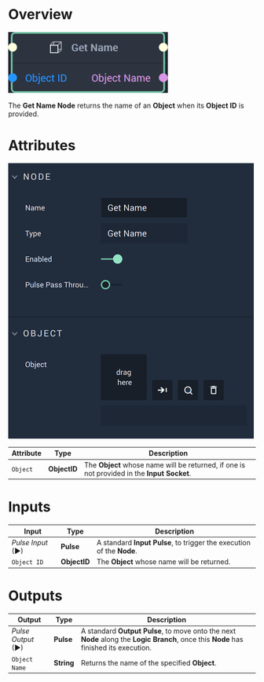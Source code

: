 # Overview

![The Get Name Node.](../../../.gitbook/assets/getnamenode20241.png)

The **Get Name Node** returns the name of an **Object** when its **Object ID** is provided.

# Attributes

![The Get Name Node Attributes.](../../../.gitbook/assets/getnamenodeattributes.png)

|Attribute|Type|Description|
|---|---|---|
|`Object`|**ObjectID**|The **Object** whose name will be returned, if one is not provided in the **Input Socket**.|

# Inputs

|Input|Type|Description|
|---|---|---|
|*Pulse Input* (►)|**Pulse**|A standard **Input Pulse**, to trigger the execution of the **Node**.|
|`Object ID`|**ObjectID**|The **Object** whose name will be returned.|

# Outputs

|Output|Type|Description|
|---|---|---|
|*Pulse Output* (►)|**Pulse**|A standard **Output Pulse**, to move onto the next **Node** along the **Logic Branch**, once this **Node** has finished its execution.|
|`Object Name`|**String**|Returns the name of the specified **Object**.|
